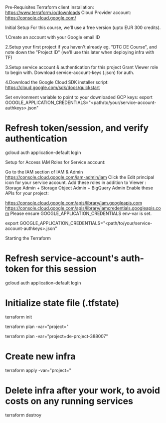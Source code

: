 Pre-Requisites
Terraform client installation: https://www.terraform.io/downloads
Cloud Provider account: https://console.cloud.google.com/


Initial Setup
For this course, we'll use a free version (upto EUR 300 credits).

1.Create an account with your Google email ID

2.Setup your first project if you haven't already
eg. "DTC DE Course", and note down the "Project ID" (we'll use this later when deploying infra with TF)

3.Setup service account & authentication for this project
    Grant Viewer role to begin with.
    Download service-account-keys (.json) for auth.


4.Download the Google Cloud SDK installer script:
https://cloud.google.com/sdk/docs/quickstart


Set environment variable to point to your downloaded GCP keys:
export GOOGLE_APPLICATION_CREDENTIALS="<path/to/your/service-account-authkeys>.json"

# Refresh token/session, and verify authentication
gcloud auth application-default login


Setup for Access
IAM Roles for Service account:

Go to the IAM section of IAM & Admin https://console.cloud.google.com/iam-admin/iam
Click the Edit principal icon for your service account.
Add these roles in addition to Viewer : Storage Admin + Storage Object Admin + BigQuery Admin
Enable these APIs for your project:

https://console.cloud.google.com/apis/library/iam.googleapis.com
https://console.cloud.google.com/apis/library/iamcredentials.googleapis.com
Please ensure GOOGLE_APPLICATION_CREDENTIALS env-var is set.

export GOOGLE_APPLICATION_CREDENTIALS="<path/to/your/service-account-authkeys>.json"


Starting the Terraform

# Refresh service-account's auth-token for this session
gcloud auth application-default login

# Initialize state file (.tfstate)
terraform init


terraform plan -var="project=<your-gcp-project-id>"


terraform plan -var="project=de-project-388007"



# Create new infra
terraform apply -var="project=<your-gcp-project-id>"

# Delete infra after your work, to avoid costs on any running services
terraform destroy

